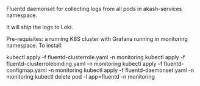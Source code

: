 Fluentd daemonset for collecting logs from all pods in akash-services namespace.

It will ship the logs to Loki.

Pre-requisites: a running K8S cluster with Grafana running in monitoring namespace.
To install:

kubectl apply -f fluentd-clusterrole.yaml -n monitoring
kubectl apply -f fluentd-clusterrolebinding.yaml -n monitoring
kubectl apply -f fluentd-configmap.yaml -n monitoring
kubectl apply -f fluentd-daemonset.yaml -n monitoring
kubectl delete pod -l app=fluentd -n monitoring
